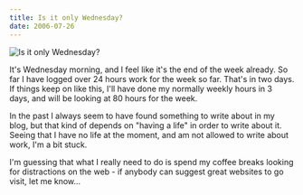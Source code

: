 ```yaml
---
title: Is it only Wednesday?
date: 2006-07-26
---
```


![Is it only Wednesday?](https://source.unsplash.com/LuQ2ex5HY3c/1600x900)

It's Wednesday morning, and I feel like it's the end of the week already. So far I have logged over 24 hours work for the week so far. That's in two days. If things keep on like this, I'll have done my normally weekly hours in 3 days, and will be looking at 80 hours for the week.

In the past I always seem to have found something to write about in my blog, but that kind of depends on "having a life" in order to write about it. Seeing that I have no life at the moment, and am not allowed to write about work, I'm a bit stuck.

I'm guessing that what I really need to do is spend my coffee breaks looking for distractions on the web - if anybody can suggest great websites to go visit, let me know...